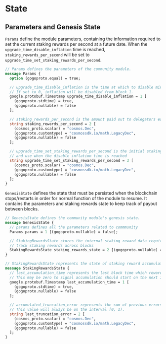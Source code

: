 <!--
order: 2
-->

# State

## Parameters and Genesis State

`Params` define the module parameters, containing the information required to
set the current staking rewards per second at a future date. When the 
`upgrade_time_disable_inflation` time is reached, `staking_rewards_per_second`
will be set to `upgrade_time_set_staking_rewards_per_second`.

```protobuf
// Params defines the parameters of the community module.
message Params {
  option (gogoproto.equal) = true;

  // upgrade_time_disable_inflation is the time at which to disable mint and kavadist module inflation.
  // If set to 0, inflation will be disabled from block 1.
  google.protobuf.Timestamp upgrade_time_disable_inflation = 1 [
    (gogoproto.stdtime) = true,
    (gogoproto.nullable) = false
  ];

  // staking_rewards_per_second is the amount paid out to delegators each block from the community account
  string staking_rewards_per_second = 2 [
    (cosmos_proto.scalar) = "cosmos.Dec",
    (gogoproto.customtype) = "cosmossdk.io/math.LegacyDec",
    (gogoproto.nullable) = false
  ];

  // upgrade_time_set_staking_rewards_per_second is the initial staking_rewards_per_second to set
  // and use when the disable inflation time is reached
  string upgrade_time_set_staking_rewards_per_second = 3 [
    (cosmos_proto.scalar) = "cosmos.Dec",
    (gogoproto.customtype) = "cosmossdk.io/math.LegacyDec",
    (gogoproto.nullable) = false
  ];
}
```

`GenesisState` defines the state that must be persisted when the blockchain
stops/restarts in order for normal function of the module to resume. It contains
the parameters and staking rewards state to keep track of payout between blocks.

```protobuf
// GenesisState defines the community module's genesis state.
message GenesisState {
  // params defines all the parameters related to commmunity
  Params params = 1 [(gogoproto.nullable) = false];

  // StakingRewardsState stores the internal staking reward data required to
  // track staking rewards across blocks
  StakingRewardsState staking_rewards_state = 2 [(gogoproto.nullable) = false];
}

// StakingRewardsState represents the state of staking reward accumulation between blocks.
message StakingRewardsState {
  // last_accumulation_time represents the last block time which rewards where calculated and distributed.
  // This may be zero to signal accumulation should start on the next interval.
  google.protobuf.Timestamp last_accumulation_time = 1 [
    (gogoproto.stdtime) = true,
    (gogoproto.nullable) = false
  ];

  // accumulated_truncation_error represents the sum of previous errors due to truncation on payout
  // This value will always be on the interval [0, 1).
  string last_truncation_error = 2 [
    (cosmos_proto.scalar) = "cosmos.Dec",
    (gogoproto.customtype) = "cosmossdk.io/math.LegacyDec",
    (gogoproto.nullable) = false
  ];
}
```
